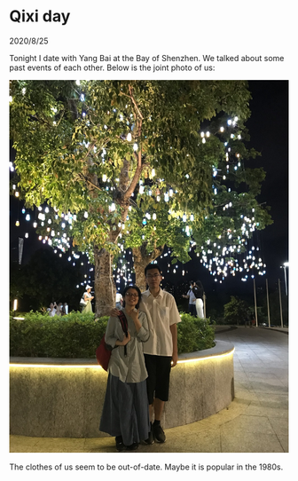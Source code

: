 # Qixi day
2020/8/25

Tonight I date with Yang Bai at the Bay of Shenzhen.
We talked about some past events of each other.
Below is the joint photo of us:

![](./yz0825.jpg)

The clothes of us seem to be out-of-date. Maybe it is
popular in the 1980s.

